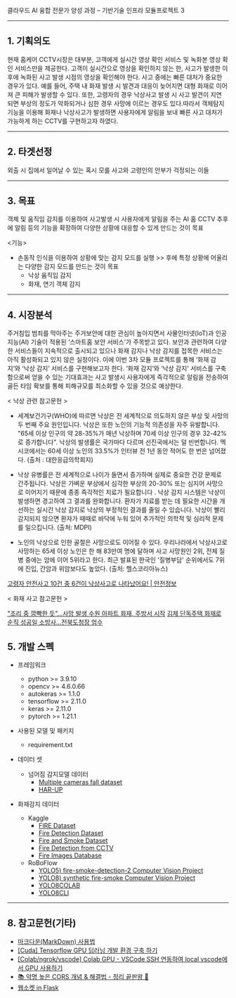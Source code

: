 
클라우드 AI 융합 전문가 양성 과정 – 기반기술 인프라 모듈프로젝트 3 

---
## 1. 기획의도

현재 홈케어 CCTV시장은 대부분, 고객에게 실시간 영상 확인 서비스 및 녹화본 영상 확인 서비스만을 제공한다. 고객이 실시간으로 영상을 확인하지 않는 한, 사고가
발생한 이후에 녹화된 사고 발생 시점의 영상을 확인해야 한다. 사고 중에는 빠른 대처가 중요한 경우가 있다. 예를 들어, 주택 내 화재 발생 시 발견과 대응이 늦어지면 대형
화재로 이어져 큰 피해가 발생할 수 있다. 또한, 고령자의 경우 낙상사고 발생 시 사고 발견이 지연 되면 부상의 정도가 악화되거나 심한 경우 사망에 이르는 경우도 있다.따라서 객체탐지 기능을 이용해 화재나 낙상사고가 발생하면 사용자에게 알림을 보내 빠른 사고 대처가 가능하게 하는 CCTV를 구현하고자 하였다.

---
## 2. 타겟선정 

외출 시 집에서 일어날 수 있는 혹시 모를 사고와 고령인의 안부가 걱정되는 이들

---
## 3. 목표 

객체 및 움직임 감지를 이용하여 사고발생 시 사용자에게 알림을 주는 AI 홈 CCTV
추후에 알림 등의 기능을 확장하여 다양한 상황에 대응할 수 있게 만드는 것이 목표

<기능>

- 손동작 인식을 이용하여 상황에 맞는 감지 모드를 실행 >> 후에 특정 상황에 어울리는 다양한 감지 모드를 만드는 것이 목표
    - 낙상 움직임 감지
    - 화재, 연기 객체 감지 
    


---
## 4. 시장분석 

주거침입 범죄를 막아주는 주거보안에 대한 관심이 높아지면서 사물인터넷(IoT)과 인공지능(AI) 기술이 적용된 ‘스마트홈 보안 서비스’가 주목받고 있다. 보안과 관련하여
다양한 서비스들이 지속적으로 출시되고 있으나 화재 감지나 낙상 감지를 접목한 서비스는 아직 활성화되고 있지 않은 실정이다. 이에 이번 3차 모듈 프로젝트를 통해 ‘화재
감지’와 ‘낙상 감지’ 서비스를 구현해보고자 한다. ‘화재 감지’와 ‘낙상 감지' 서비스를 구축함으로써 얻을 수 있는 기대효과는 사고 발생시 사용자에게 즉각적으로 알림을
전송하여 골든 타임 확보를 통해 피해규모를 최소화할 수 있을 것으로 예상한다. 


 < 낙상 관련 참고문헌 >

- 세계보건기구(WHO)에 따르면 낙상은 전 세계적으로 의도하지 않은 부상 및 사망의 두 번째 주요 원인입니다. 낙상은 또한 노인의 기능적 의존성을 자주 유발합니다. "65세 이상 인구의 약 28-35%가 매년 낙상하며 70세 이상 인구의 경우 32-42%로
증가합니다". 낙상의 발생률은 국가마다 다르며 선진국에서는 덜 빈번합니다. 멕시코에서는 60세 이상 노인의 33.5%가 인터뷰 전 1년 동안 적어도 한 번은 넘어졌다. 
(출처 : 대한응급의학회지)
 
- 낙상 유병률은 전 세계적으로 나이가 들면서 증가하며 실제로 중요한 건강 문제로 간주됩니다. 낙상은 가벼운 부상에서 심각한 부상의 20-30% 또는 심지어 사망으로 이어지기 때문에 종종 즉각적인 치료가 필요합니다 . 낙상 감지 시스템은 낙상이 발생하면 경고하여 그 결과를 완화합니다. 환자가 치료를 받는 데 필요한 시간을 개선하는 실시간 낙상 감지로 낙상의 부정적인 결과를 줄일 수 있습니다. 낙상이 빨리 감지되지 않으면 환자가 때때로 바닥에 누워 있어 추가적인 의학적 및 심리적 문제를 일으킵니다. 
(출처: MDPI)

- 노인의 낙상으로 인한 골절은 사망으로도 이어질 수 있다. 우리나라에서 낙상사고로 사망하는 65세 이상 노인은 한 해 83만여 명에 달하며 사고 사망원인 2위, 전체 질병 중에는 암에 이어 5위라고 한다. 최근 발표된 한국인 '질병부담' 순위에서도 7위에 진입, 간암과 위암보다도 높았다. 
(출처: 헬스코리아뉴스)

[고령자 안전사고 10건 중 6건이 낙상사고로 나타났어요! | 안전정보](https://www.consumer.go.kr/user/bbs/consumer/261/731/bbsDataView/3694.do?page=1&column=&search=&searchSDate=&searchEDate=&bbsDataCategory=)


< 화재 사고 참고문헌 > 

["조리 중 깜빡한 듯"…사망 발생 수원 아파트 화재, 주방서 시작](https://www.yna.co.kr/view/AKR20230307055400061)
[김제 단독주택 화재로 순직 성공일 소방사…전북도청장 엄수](https://www.newsis.com/view/?id=NISX20230307_0002216605)


## 5. 개발 스펙

- 프레임워크 
    - python >= 3.9.10
    - opencv >= 4.6.0.66
    - autokeras >= 1.1.0
    - tensorflow >= 2.11.0
    - keras >= 2.11.0
    - pytorch >= 1.21.1
    
- 사용된 모델 및 패키지
    - requirement.txt

- 데이터 셋
    - 넘어짐 감지모델 데이터
        - [Multiple cameras fall dataset](http://www.iro.umontreal.ca/~labimage/Dataset/)
        - [HAR-UP](https://sites.google.com/up.edu.mx/har-up/)

- 화재감지 데이터 
    - Kaggle
        - [FIRE Dataset](https://www.kaggle.com/datasets/phylake1337/fire-dataset?datasetId=529007)
        - [Fire Detection Dataset](https://www.kaggle.com/datasets/atulyakumar98/test-dataset)
        - [Fire and Smoke Dataset](https://www.kaggle.com/datasets/dataclusterlabs/fire-and-smoke-dataset)
        - [Fire Detection from CCTV](https://www.kaggle.com/datasets/ritupande/fire-detection-from-cctv)
        - [Fire Images Database](https://www.kaggle.com/datasets/gondimjoaom/fire-images-database)
    - RoBoFlow
        - [YOLO5) fire-smoke-detection-2 Computer Vision Project](https://universe.roboflow.com/abdullah-erzin-bgpa3/fire-smoke-detection-2)
        - [YOLO8) synthetic fire-smoke Computer Vision Project](https://universe.roboflow.com/yunnan-university/synthetic-fire-smoke)
        - [YOLO8COLAB](https://colab.research.google.com/github/roboflow-ai/notebooks/blob/main/notebooks/train-yolov8-object-detection-on-custom-dataset.ipynb)
        - [YOLO8CLI](https://blog.roboflow.com/how-to-train-yolov8-on-a-custom-dataset/)


---
## 8. 참고문헌(기타)
- [마크다운(MarkDown) 사용법](https://goddaehee.tistory.com/307)
- [[Cuda] Tensorflow GPU 딥러닝 개발 환경 구축 하기](https://angelplayer.tistory.com/310)
- [[Colab/ngrok/vscode] Colab GPU - VSCode SSH 연동하여 local vscode에서 GPU 사용하기](https://polarcompass.tistory.com/206)
- [📚 악명 높은 CORS 개념 & 해결법 - 정리 끝판왕 👏](https://inpa.tistory.com/entry/WEB-%F0%9F%93%9A-CORS-%F0%9F%92%AF-%EC%A0%95%EB%A6%AC-%ED%95%B4%EA%B2%B0-%EB%B0%A9%EB%B2%95-%F0%9F%91%8F)
- [웹소켓 in Flask](https://my-repo.tistory.com/95)
